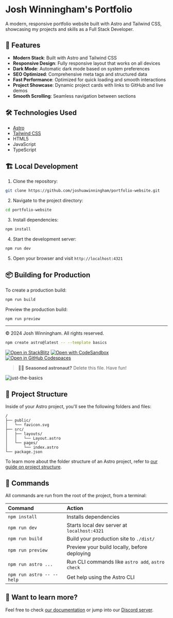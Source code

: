 # Josh Winningham's Portfolio

A modern, responsive portfolio website built with Astro and Tailwind CSS, showcasing my projects and skills as a Full Stack Developer.

## 🚀 Features

- **Modern Stack**: Built with Astro and Tailwind CSS
- **Responsive Design**: Fully responsive layout that works on all devices
- **Dark Mode**: Automatic dark mode based on system preferences
- **SEO Optimized**: Comprehensive meta tags and structured data
- **Fast Performance**: Optimized for quick loading and smooth interactions
- **Project Showcase**: Dynamic project cards with links to GitHub and live demos
- **Smooth Scrolling**: Seamless navigation between sections

## 🛠️ Technologies Used

- [Astro](https://astro.build)
- [Tailwind CSS](https://tailwindcss.com)
- HTML5
- JavaScript
- TypeScript

## 🏗️ Local Development

1. Clone the repository:
```bash
git clone https://github.com/joshuawinningham/portfolio-website.git
```

2. Navigate to the project directory:
```bash
cd portfolio-website
```

3. Install dependencies:
```bash
npm install
```

4. Start the development server:
```bash
npm run dev
```

5. Open your browser and visit `http://localhost:4321`

## 📦 Building for Production

To create a production build:

```bash
npm run build
```

Preview the production build:
```bash
npm run preview
```

---
© 2024 Josh Winningham. All rights reserved.

```sh
npm create astro@latest -- --template basics
```

[![Open in StackBlitz](https://developer.stackblitz.com/img/open_in_stackblitz.svg)](https://stackblitz.com/github/withastro/astro/tree/latest/examples/basics)
[![Open with CodeSandbox](https://assets.codesandbox.io/github/button-edit-lime.svg)](https://codesandbox.io/p/sandbox/github/withastro/astro/tree/latest/examples/basics)
[![Open in GitHub Codespaces](https://github.com/codespaces/badge.svg)](https://codespaces.new/withastro/astro?devcontainer_path=.devcontainer/basics/devcontainer.json)

> 🧑‍🚀 **Seasoned astronaut?** Delete this file. Have fun!

![just-the-basics](https://github.com/withastro/astro/assets/2244813/a0a5533c-a856-4198-8470-2d67b1d7c554)

## 🚀 Project Structure

Inside of your Astro project, you'll see the following folders and files:

```text
/
├── public/
│   └── favicon.svg
├── src/
│   ├── layouts/
│   │   └── Layout.astro
│   └── pages/
│       └── index.astro
└── package.json
```

To learn more about the folder structure of an Astro project, refer to [our guide on project structure](https://docs.astro.build/en/basics/project-structure/).

## 🧞 Commands

All commands are run from the root of the project, from a terminal:

| Command                   | Action                                           |
| :------------------------ | :----------------------------------------------- |
| `npm install`             | Installs dependencies                            |
| `npm run dev`             | Starts local dev server at `localhost:4321`      |
| `npm run build`           | Build your production site to `./dist/`          |
| `npm run preview`         | Preview your build locally, before deploying     |
| `npm run astro ...`       | Run CLI commands like `astro add`, `astro check` |
| `npm run astro -- --help` | Get help using the Astro CLI                     |

## 👀 Want to learn more?

Feel free to check [our documentation](https://docs.astro.build) or jump into our [Discord server](https://astro.build/chat).
